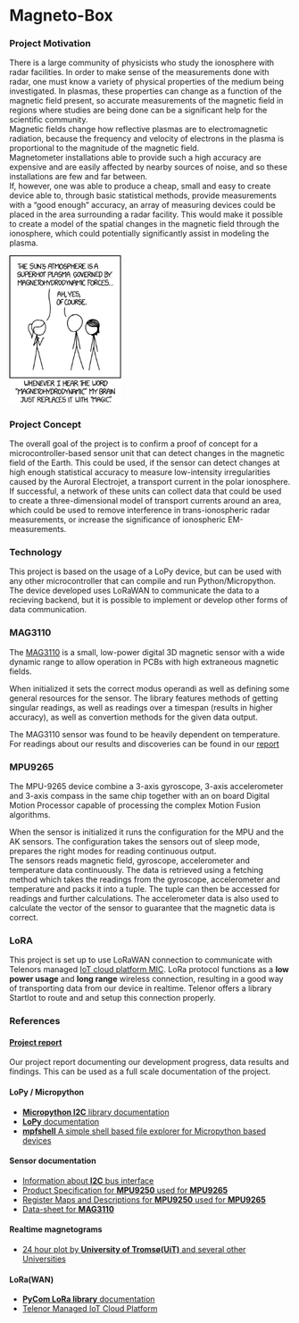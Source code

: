 # Magneto-Box

### Project Motivation
There is a large community of physicists who study the ionosphere with radar facilities. In
order to make sense of the measurements done with radar, one must know a variety of physical
properties of the medium being investigated. In plasmas, these properties can change as a function of the magnetic field present, so accurate measurements of the magnetic field in regions where studies are being done can be a significant help for the scientific community.
<br>Magnetic fields change how reflective plasmas are to electromagnetic radiation, because the frequency and velocity of electrons in the plasma is proportional to the magnitude of the magnetic field. 
<br>Magnetometer installations able to provide such a high accuracy are expensive and are easily affected by nearby sources of noise, and so these installations are few and far between. 
<br>If, however, one was able to produce a cheap, small and easy to create device able to, through basic statistical methods, provide measurements with a “good enough” accuracy, an array of measuring devices could be placed in the area surrounding a radar facility. This would make it possible to create a model of the spatial changes in the magnetic field through the ionosphere, which could potentially significantly assist in modeling the plasma.

<img src="./img/magnetohydrodynamics.png" width="200">

### Project Concept
The overall goal of the project is to confirm a proof of concept for a microcontroller-based sensor unit that can detect changes in the magnetic field of the Earth. This could be used, if the sensor can detect changes at high enough statistical accuracy to measure low-intensity irregularities caused by the Auroral Electrojet, a transport current in the polar ionosphere. If successful, a network of these units can collect data that could be used to create a three-dimensional model of transport currents around an area, which could be used to remove interference in trans-ionospheric radar measurements, or increase the significance of ionospheric EM-measurements.


### Technology
This project is based on the usage of a LoPy device, but can be used with any other microcontroller that can compile and run Python/Micropython. The device developed uses LoRaWAN to communicate the data to a recieving backend, but it is possible to implement or develop other forms of data communication.

### MAG3110
The [MAG3110](https://www.nxp.com/docs/en/data-sheet/MAG3110.pdf) is a small, low-power digital 3D magnetic sensor with a wide dynamic range to allow operation in PCBs with high extraneous magnetic fields.

When initialized it sets the correct modus operandi as well as defining some
general resources for the sensor. The library features methods of getting singular readings, as well as readings over a timespan (results in higher accuracy), as well as convertion methods for the given data output.

The MAG3110 sensor was found to be heavily dependent on temperature.<br>
For readings about our results and discoveries can be found in our [report](./doc/project_report.pdf) 

### MPU9265
The MPU-9265 device combine a 3-axis gyroscope, 3-axis accelerometer and 3-axis compass in the same chip together with an on board Digital Motion Processor capable of processing the complex Motion Fusion algorithms.

When the sensor is initialized it runs the configuration for the MPU and the AK sensors. The configuration takes the sensors out of sleep mode, prepares the right modes for reading continuous output. <br>The sensors reads magnetic field, gyroscope, accelerometer and temperature data continuously. The data is retrieved using a fetching method which takes the
readings from the gyroscope, accelerometer and temperature and packs it into a tuple. The tuple can then be accessed for readings and further calculations. The accelerometer data is also used to calculate the vector of the sensor to guarantee that the magnetic data is correct.

### LoRA 
This project is set up to use LoRaWAN connection to communicate with Telenors managed [IoT cloud platform MIC](https://docs.telenorconnexion.com/mic/). LoRa protocol functions as a **low power usage** and **long range** wireless connection, resulting in a good way of transporting data from our device in realtime. Telenor offers a library StartIot to route and and setup this connection properly.

### References
#### [**Project report**](./doc/project_report.pdf)
Our project report documenting our development progress, data results and findings. This can be used as a full scale documentation of the project.

#### LoPy / Micropython
* [**Micropython I2C** library documentation](http://docs.micropython.org/en/latest/wipy/library/machine.I2C.html)
* [**LoPy** documentation](https://docs.pycom.io/chapter/gettingstarted/connection/lopy.html)
* [**mpfshell** A simple shell based file explorer for Micropython based devices](https://github.com/wendlers/mpfshell) 

#### Sensor documentation
* [Information about **I2C** bus interface](https://www.nxp.com/docs/en/application-note/AN10216.pdf)
* [Product Specification for **MPU9250** used for **MPU9265**](https://www.invensense.com/wp-content/uploads/2015/02/PS-MPU-9250A-01-v1.1.pdf)
*	[Register Maps and Descriptions for **MPU9250** used for **MPU9265**](https://www.invensense.com/wp-content/uploads/2015/02/RM-MPU-9250A-00-v1.6.pdf)
* [Data-sheet for **MAG3110**](https://www.nxp.com/docs/en/data-sheet/MAG3110.pdf)

#### Realtime magnetograms
* [24 hour plot by **University of Tromsø(UiT)** and several other Universities](http://flux.phys.uit.no/Last24/)

#### LoRa(WAN)
* [**PyCom LoRa library** documentation](https://docs.pycom.io/chapter/firmwareapi/pycom/network/lora.html)
* [Telenor Managed IoT Cloud Platform](https://docs.telenorconnexion.com/mic/)